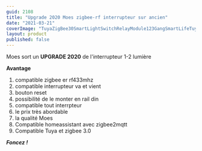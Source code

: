 ```yaml
---
guid: 2108
title: "Upgrade 2020 Moes zigbee-rf interrupteur sur ancien"
date: "2021-03-21"
coverImage: "TuyaZigBee30SmartLightSwitchRelayModule123GangSmartLifeTuya.jpg"
layout: product
published: false
---
```


Moes sort un **UPGRADE 2020** de l'interrupteur 1-2 lumière

**Avantage**

1. compatible zigbee er rf433mhz
2. compatible interrupteur va et vient
3. bouton reset
4. possibilité de le monter en rail din
5. compatible tout interrpteur
6. le prix très abordable
7. la qualité Moes
8. Compatible homeassistant avec zigbee2mqtt
9. Compatible Tuya et zigbee 3.0

_**Foncez !**_
